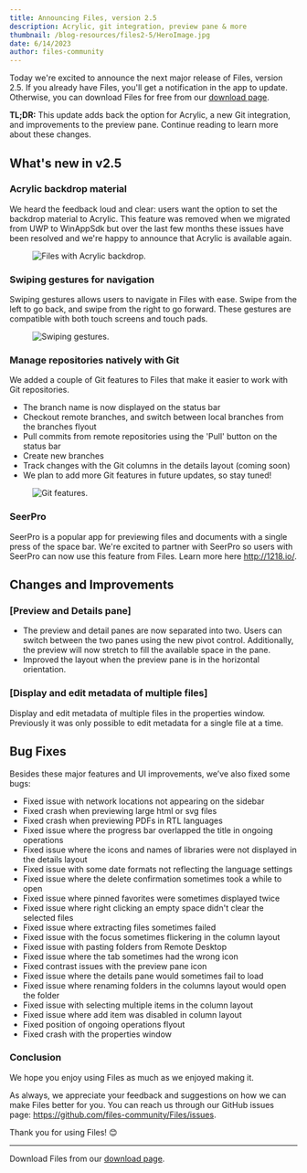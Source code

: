 ```yaml
---
title: Announcing Files, version 2.5
description: Acrylic, git integration, preview pane & more
thumbnail: /blog-resources/files2-5/HeroImage.jpg
date: 6/14/2023
author: files-community
---
```


Today we're excited to announce the next major release of Files, version 2.5. If you already have Files, you'll get a notification in the app to update. Otherwise, you can download Files for free from our [download page](/download/).

**TL;DR:** This update adds back the option for Acrylic, a new Git integration, and improvements to the preview pane. Continue reading to learn more about these changes.


## What's new in v2.5

### Acrylic backdrop material

We heard the feedback loud and clear: users want the option to set the backdrop material to Acrylic. This feature was removed when we migrated from UWP to WinAppSdk but over the last few months these issues have been resolved and we're happy to announce that Acrylic is available again.

<figure>
    <img src="/blog-resources/files2-5/Acrylic.png" alt="Files with Acrylic backdrop." />
</figure>


### Swiping gestures for navigation

Swiping gestures allows users to navigate in Files with ease. Swipe from the left to go back, and swipe from the right to go forward. These gestures are compatible with both touch screens and touch pads.

<figure>
    <img src="/blog-resources/files2-5/SwipeGestures.gif" alt="Swiping gestures." />
</figure>


### Manage repositories natively with Git

We added a couple of Git features to Files that make it easier to work with Git repositories.

- The branch name is now displayed on the status bar
- Checkout remote branches, and switch between local branches from the branches flyout
- Pull commits from remote repositories using the 'Pull' button on the status bar
- Create new branches
- Track changes with the Git columns in the details layout (coming soon)
- We plan to add more Git features in future updates, so stay tuned!

<figure>
    <img src="/blog-resources/files2-5/GitFeatures.png" alt="Git features." />
</figure>

### SeerPro

SeerPro is a popular app for previewing files and documents with a single press of the space bar. We're excited to partner with SeerPro so users with SeerPro can now use this feature from Files. Learn more here http://1218.io/.


## Changes and Improvements

### [Preview and Details pane]

- The preview and detail panes are now separated into two. Users can switch between the two panes using the new pivot control. Additionally, the preview will now stretch to fill the available space in the pane.
- Improved the layout when the preview pane is in the horizontal orientation.


### [Display and edit metadata of multiple files]

Display and edit metadata of multiple files in the properties window. Previously it was only possible to edit metadata for a single file at a time.



## Bug Fixes

Besides these major features and UI improvements, we’ve also fixed some bugs:

- Fixed issue with network locations not appearing on the sidebar
- Fixed crash when previewing large html or svg files
- Fixed crash when previewing PDFs in RTL languages
- Fixed issue where the progress bar overlapped the title in ongoing operations
- Fixed issue where the icons and names of libraries were not displayed in the details layout
- Fixed issue with some date formats not reflecting the language settings
- Fixed issue where the delete confirmation sometimes took a while to open
- Fixed issue where pinned favorites were sometimes displayed twice
- Fixed issue where right clicking an empty space didn't clear the selected files
- Fixed issue where extracting files sometimes failed
- Fixed issue with the focus sometimes flickering in the column layout
- Fixed issue with pasting folders from Remote Desktop
- Fixed issue where the tab sometimes had the wrong icon
- Fixed contrast issues with the preview pane icon
- Fixed issue where the details pane would sometimes fail to load
- Fixed issue where renaming folders in the columns layout would open the folder
- Fixed issue with selecting multiple items in the column layout
- Fixed issue where add item was disabled in column layout
- Fixed position of ongoing operations flyout
- Fixed crash with the properties window


### Conclusion

We hope you enjoy using Files as much as we enjoyed making it.

As always, we appreciate your feedback and suggestions on how we can make Files better for you. You can reach us through our GitHub issues page: https://github.com/files-community/Files/issues.

Thank you for using Files! 😊

---

Download Files from our [download page](/download/).
